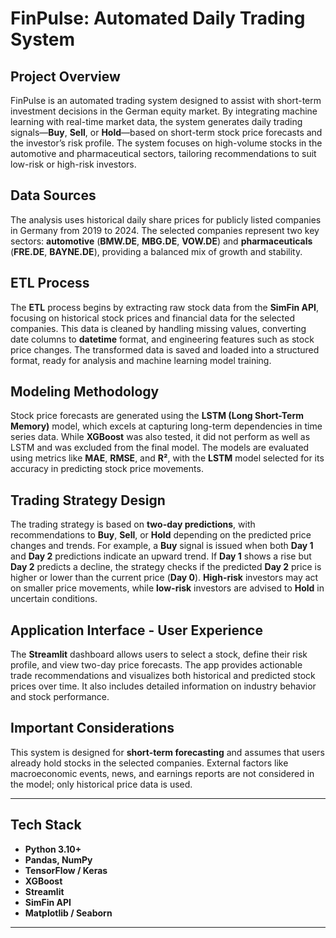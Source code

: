 # FinPulse: Automated Daily Trading System

## Project Overview
FinPulse is an automated trading system designed to assist with short-term investment decisions in the German equity market. By integrating machine learning with real-time market data, the system generates daily trading signals—**Buy**, **Sell**, or **Hold**—based on short-term stock price forecasts and the investor’s risk profile. The system focuses on high-volume stocks in the automotive and pharmaceutical sectors, tailoring recommendations to suit low-risk or high-risk investors.

## Data Sources
The analysis uses historical daily share prices for publicly listed companies in Germany from 2019 to 2024. The selected companies represent two key sectors: **automotive** (**BMW.DE**, **MBG.DE**, **VOW.DE**) and **pharmaceuticals** (**FRE.DE**, **BAYNE.DE**), providing a balanced mix of growth and stability.

## ETL Process
The **ETL** process begins by extracting raw stock data from the **SimFin API**, focusing on historical stock prices and financial data for the selected companies. This data is cleaned by handling missing values, converting date columns to **datetime** format, and engineering features such as stock price changes. The transformed data is saved and loaded into a structured format, ready for analysis and machine learning model training.

## Modeling Methodology
Stock price forecasts are generated using the **LSTM (Long Short-Term Memory)** model, which excels at capturing long-term dependencies in time series data. While **XGBoost** was also tested, it did not perform as well as LSTM and was excluded from the final model. The models are evaluated using metrics like **MAE**, **RMSE**, and **R²**, with the **LSTM** model selected for its accuracy in predicting stock price movements.

## Trading Strategy Design
The trading strategy is based on **two-day predictions**, with recommendations to **Buy**, **Sell**, or **Hold** depending on the predicted price changes and trends. For example, a **Buy** signal is issued when both **Day 1** and **Day 2** predictions indicate an upward trend. If **Day 1** shows a rise but **Day 2** predicts a decline, the strategy checks if the predicted **Day 2** price is higher or lower than the current price (**Day 0**). **High-risk** investors may act on smaller price movements, while **low-risk** investors are advised to **Hold** in uncertain conditions.

## Application Interface - User Experience
The **Streamlit** dashboard allows users to select a stock, define their risk profile, and view two-day price forecasts. The app provides actionable trade recommendations and visualizes both historical and predicted stock prices over time. It also includes detailed information on industry behavior and stock performance.

## Important Considerations
This system is designed for **short-term forecasting** and assumes that users already hold stocks in the selected companies. External factors like macroeconomic events, news, and earnings reports are not considered in the model; only historical price data is used.

---

##  Tech Stack

- **Python 3.10+**
- **Pandas, NumPy**
- **TensorFlow / Keras**
- **XGBoost**
- **Streamlit**
- **SimFin API**
- **Matplotlib / Seaborn**

---
